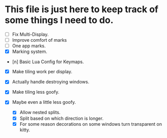 # This file is just here to keep track of some things I need to do.
- [ ] Fix Multi-Display.
- [ ] Improve comfort of marks
- [ ] One app marks.
- [x] Marking system.
- [n] Basic Lua Config for Keymaps.
- [x] Make tiling work per display.
- [x] Actually handle destroying windows.

- [x] Make tiling less goofy.
- [x] Maybe even a little less goofy.
  - [x] Allow nested splits.
  - [x] Split based on which direction is longer.
  - [x] For some reason decorations on some windows turn transparent on kitty.
